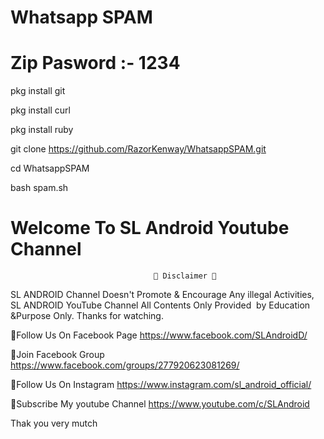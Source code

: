 # Whatsapp SPAM
# Zip Pasword :- 1234


pkg install git



pkg install curl

pkg install ruby

git clone https://github.com/RazorKenway/WhatsappSPAM.git

cd WhatsappSPAM 

bash spam.sh

# Welcome To SL Android Youtube Channel

                                    💢 Disclaimer 💢

SL ANDROID  Channel Doesn't Promote & Encourage Any illegal Activities, 
SL ANDROID YouTube Channel All Contents Only Provided  by Education &Purpose Only. 
Thanks for watching.



📛Follow Us On Facebook Page 
    https://www.facebook.com/SLAndroidD/
    
 
📛Join Facebook Group
    https://www.facebook.com/groups/277920623081269/
    

📛Follow Us On Instagram 
    https://www.instagram.com/sl_android_official/
    

📛Subscribe My youtube Channel
    https://www.youtube.com/c/SLAndroid



Thak you very mutch
